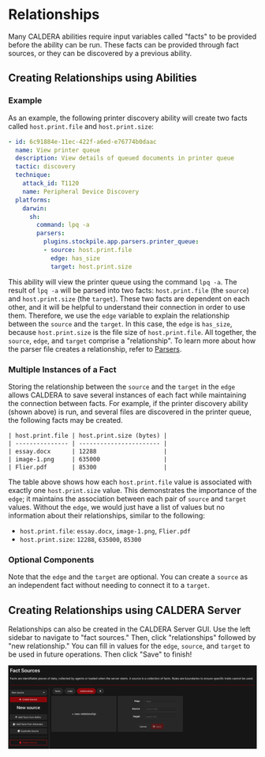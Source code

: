# Relationships

Many CALDERA abilities require input variables called "facts" to be provided before the ability can be run. These facts can be provided through fact sources, or they can be discovered by a previous ability.

## Creating Relationships using Abilities

### Example

As an example, the following printer discovery ability will create two facts called `host.print.file` and `host.print.size`:

```yaml
- id: 6c91884e-11ec-422f-a6ed-e76774b0daac
  name: View printer queue
  description: View details of queued documents in printer queue
  tactic: discovery
  technique:
    attack_id: T1120
    name: Peripheral Device Discovery
  platforms:
    darwin:
      sh:
        command: lpq -a
        parsers:
          plugins.stockpile.app.parsers.printer_queue:
          - source: host.print.file
            edge: has_size
            target: host.print.size
```

This ability will view the printer queue using the command `lpq -a`. The result of `lpq -a` will be parsed into two facts: `host.print.file` (the `source`) and `host.print.size` (the `target`). These two facts are dependent on each other, and it will be helpful to understand their connection in order to use them. Therefore, we use the `edge` variable to explain the relationship between the `source` and the `target`. In this case, the `edge` is `has_size`, because `host.print.size` is the file size of `host.print.file`. All together, the `source`, `edge`, and `target` comprise a "relationship". To learn more about how the parser file creates a relationship, refer to [Parsers](Parsers.md).

### Multiple Instances of a Fact
Storing the relationship between the `source` and the `target` in the `edge` allows CALDERA to save several instances of each fact while maintaining the connection between facts. For example, if the printer discovery ability (shown above) is run, and several files are discovered in the printer queue, the following facts may be created. 
```
| host.print.file | host.print.size (bytes) | 
| --------------- | ----------------------- | 
| essay.docx      | 12288                   | 
| image-1.png     | 635000                  |
| Flier.pdf       | 85300                   | 
```
The table above shows how each `host.print.file` value is associated with exactly one `host.print.size` value. This demonstrates the importance of the `edge`; it maintains the association between each pair of `source` and `target` values. Without the `edge`, we would just have a list of values but no information about their relationships, similar to the following:

- `host.print.file`: `essay.docx`, `image-1.png`, `Flier.pdf`
- `host.print.size`: `12288`, `635000`, `85300`


### Optional Components

Note that the `edge` and the `target` are optional. You can create a `source` as an independent fact without needing to connect it to a `target`. 


## Creating Relationships using CALDERA Server
Relationships can also be created in the CALDERA Server GUI. Use the left sidebar to navigate to "fact sources." Then, click "relationships" followed by "new relationship." You can fill in  values for the `edge`, `source`, and `target` to be used in future operations. Then click "Save" to finish!

![fact relationships](img/fact_relationships.png)